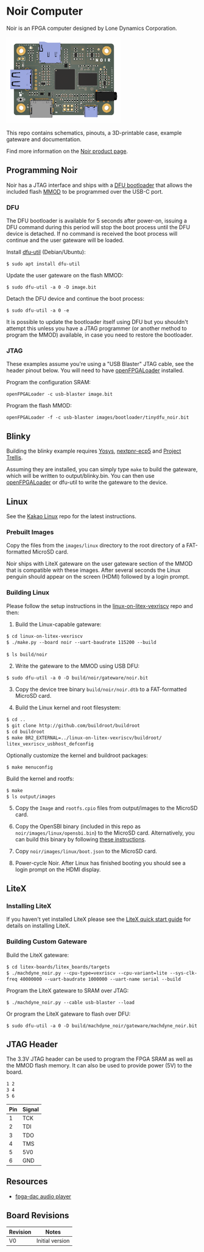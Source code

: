 # Noir Computer

Noir is an FPGA computer designed by Lone Dynamics Corporation.

![Noir Computer](https://github.com/machdyne/noir/blob/f3d65d738790cf0afc1354cc2bf04febe839a2db/noir.png)

This repo contains schematics, pinouts, a 3D-printable case, example gateware and documentation.

Find more information on the [Noir product page](https://machdyne.com/product/noir-computer/).

## Programming Noir

Noir has a JTAG interface and ships with a [DFU bootloader](https://github.com/machdyne/tinydfu-bootloader) that allows the included flash [MMOD](https://machdyne.com/product/mmod) to be programmed over the USB-C port.

### DFU

The DFU bootloader is available for 5 seconds after power-on, issuing a DFU command during this period will stop the boot process until the DFU device is detached. If no command is received the boot process will continue and the user gateware will be loaded.

Install [dfu-util](http://dfu-util.sourceforge.net) (Debian/Ubuntu):

```
$ sudo apt install dfu-util
```

Update the user gateware on the flash MMOD:

```
$ sudo dfu-util -a 0 -D image.bit
```

Detach the DFU device and continue the boot process:

```
$ sudo dfu-util -a 0 -e
```

It is possible to update the bootloader itself using DFU but you shouldn't attempt this unless you have a JTAG programmer (or another method to program the MMOD) available, in case you need to restore the bootloader.

### JTAG

These examples assume you're using a "USB Blaster" JTAG cable, see the header pinout below. You will need to have [openFPGALoader](https://github.com/trabucayre/openFPGALoader) installed.

Program the configuration SRAM:

```
openFPGALoader -c usb-blaster image.bit
```

Program the flash MMOD:

```
openFPGALoader -f -c usb-blaster images/bootloader/tinydfu_noir.bit
```

## Blinky 

Building the blinky example requires [Yosys](https://github.com/YosysHQ/yosys), [nextpnr-ecp5](https://github.com/YosysHQ/nextpnr) and [Project Trellis](https://github.com/YosysHQ/prjtrellis).

Assuming they are installed, you can simply type `make` to build the gateware, which will be written to output/blinky.bin. You can then use [openFPGALoader](https://github.com/trabucayre/openFPGALoader) or dfu-util to write the gateware to the device.

## Linux

See the [Kakao Linux](https://github.com/machdyne/kakao) repo for the latest instructions.

### Prebuilt Images

Copy the files from the `images/linux` directory to the root directory of a FAT-formatted MicroSD card.

Noir ships with LiteX gateware on the user gateware section of the MMOD that is compatible with these images. After several seconds the Linux penguin should appear on the screen (HDMI) followed by a login prompt.

### Building Linux

Please follow the setup instructions in the [linux-on-litex-vexriscv](https://github.com/litex-hub/linux-on-litex-vexriscv) repo and then:

1. Build the Linux-capable gateware:

```
$ cd linux-on-litex-vexriscv
$ ./make.py --board noir --uart-baudrate 115200 --build

$ ls build/noir
```

2. Write the gateware to the MMOD using USB DFU:

```
$ sudo dfu-util -a 0 -D build/noir/gateware/noir.bit
```

3. Copy the device tree binary `build/noir/noir.dtb` to a FAT-formatted MicroSD card.

4. Build the Linux kernel and root filesystem:

```
$ cd ..
$ git clone http://github.com/buildroot/buildroot
$ cd buildroot
$ make BR2_EXTERNAL=../linux-on-litex-vexriscv/buildroot/ litex_vexriscv_usbhost_defconfig
```

Optionally customize the kernel and buildroot packages:

```
$ make menuconfig
```

Build the kernel and rootfs:

```
$ make
$ ls output/images
```

5. Copy the `Image` and `rootfs.cpio` files from output/images to the MicroSD card.

6. Copy the OpenSBI binary (included in this repo as `noir/images/linux/opensbi.bin`) to the MicroSD card. Alternatively, you can build this binary by following [these instructions](https://github.com/litex-hub/linux-on-litex-vexriscv#-generating-the-opensbi-binary-optional).

7. Copy `noir/images/linux/boot.json` to the MicroSD card.

8. Power-cycle Noir. After Linux has finished booting you should see a login prompt on the HDMI display.

## LiteX

### Installing LiteX

If you haven't yet installed LiteX please see the [LiteX quick start guide](https://github.com/enjoy-digital/litex#quick-start-guide) for details on installing LiteX.

### Building Custom Gateware

Build the LiteX gateware:

```
$ cd litex-boards/litex_boards/targets
$ ./machdyne_noir.py --cpu-type=vexriscv --cpu-variant=lite --sys-clk-freq 40000000 --uart-baudrate 1000000 --uart-name serial --build
```

Program the LiteX gateware to SRAM over JTAG:

```
$ ./machdyne_noir.py --cable usb-blaster --load
```

Or program the LiteX gateware to flash over DFU:

```
$ sudo dfu-util -a 0 -D build/machdyne_noir/gateware/machdyne_noir.bit
```

## JTAG Header

The 3.3V JTAG header can be used to program the FPGA SRAM as well as the MMOD flash memory. It can also be used to provide power (5V) to the board.

```
1 2
3 4
5 6
```

| Pin | Signal |
| --- | ------ |
| 1 | TCK |
| 2 | TDI |
| 3 | TDO |
| 4 | TMS |
| 5 | 5V0 |
| 6 | GND |

## Resources

 * [fpga-dac audio player](https://github.com/machdyne/fpga-dac)

## Board Revisions

| Revision | Notes |
| -------- | ----- |
| V0 | Initial version |
